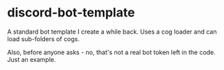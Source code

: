 # discord-bot-template
A standard bot template I create a while back. Uses a cog loader and can load sub-folders of cogs.

Also, before anyone asks - no, that's not a real bot token left in the code. Just an example.
